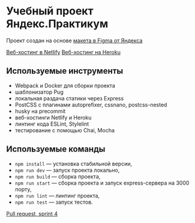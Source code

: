 # Учебный проект Яндекс.Практикум

Проект создан на основе [макета в Figma от Яндекса](https://www.figma.com/file/24EUnEHGEDNLdOcxg7ULwV/Chat?node-id=0%3A1)

[Веб-хостинг в Netlify](https://clever-leavitt-22bd57.netlify.app)
[Веб-хостинг на Heroku](https://praktikum-messenger-again.herokuapp.com/)

## Используемые инструменты

- Webpack и Docker для сборки проекта
- шаблонизатор Pug
- локальная раздача статики через Express
- PostCSS с плагинами autoprefixer, cssnano, postcss-nested
- husky на precommit
- веб-хостинги Netlify и Heroku
- линтинг кода ESLint, Stylelint
- тестирование с помощью Chai, Mocha

## Используемые команды

- `npm install` — установка стабильной версии,
- `npm run dev` — запуск проекта локально,
- `npm run build` — сборка проекта,
- `npm run start` — сборка проекта и запуск express-сервера на 3000 порту,
- `npm run lint` — линтинг проекта,
- `npm run test` — запуск тестов.

[Pull request, sprint 4](https://github.com/AsenchikA/middle.messenger.praktikum.yandex/pull/4)